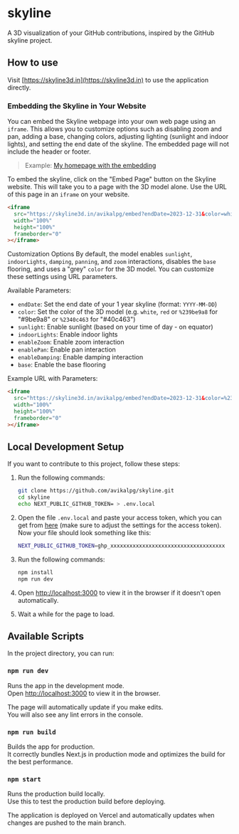 # skyline
A 3D visualization of your GitHub contributions, inspired by the GitHub skyline project.

## How to use
Visit [https://skyline3d.in](https://skyline3d.in) to use the application directly.

### Embedding the Skyline in Your Website

You can embed the Skyline webpage into your own web page using an `iframe`. This allows you to customize options such as disabling zoom and pan, adding a base, changing colors, adjusting lighting (sunlight and indoor lights), and setting the end date of the skyline. The embedded page will not include the header or footer.

> Example: [My homepage with the embedding](https://avikalpg.github.io/)

To embed the skyline, click on the "Embed Page" button on the Skyline website. This will take you to a page with the 3D model alone. Use the URL of this page in an `iframe` on your website.

```html
<iframe
  src="https://skyline3d.in/avikalpg/embed?endDate=2023-12-31&color=white&enableZoom=false"
  width="100%"
  height="100%"
  frameborder="0"
></iframe>
```

Customization Options
By default, the model enables `sunlight`, `indoorLights`, `damping`, `panning`, and `zoom` interactions, disables the `base` flooring, and uses a "grey" `color` for the 3D model. You can customize these settings using URL parameters.

Available Parameters:
- `endDate`: Set the end date of your 1 year skyline (format: `YYYY-MM-DD`)
- `color`: Set the color of the 3D model (e.g. `white`, `red` or `%239be9a8` for "#9be9a8" or `%2340c463` for "#40c463")
- `sunlight`: Enable sunlight (based on your time of day - on equator)
- `indoorLights`: Enable indoor lights
- `enableZoom`: Enable zoom interaction
- `enablePan`: Enable pan interaction
- `enableDamping`: Enable damping interaction
- `base`: Enable the base flooring

Example URL with Parameters:
```html
<iframe
  src="https://skyline3d.in/avikalpg/embed?endDate=2023-12-31&color=%2340c463&sunlight=false&indoorLights=true&enableZoom=false&enablePan=false&enableDamping=false&base=true"
  width="100%"
  height="100%"
  frameborder="0"
></iframe>
```

## Local Development Setup
If you want to contribute to this project, follow these steps:

1. Run the following commands:
	```sh
	git clone https://github.com/avikalpg/skyline.git
	cd skyline
	echo NEXT_PUBLIC_GITHUB_TOKEN= > .env.local
	```

2. Open the file `.env.local` and paste your access token, which you can get from [here](https://github.com/settings/tokens/new?description=Skyline) (make sure to adjust the settings for the access token). <br>
Now your file should look something like this:
	```sh
	NEXT_PUBLIC_GITHUB_TOKEN=ghp_xxxxxxxxxxxxxxxxxxxxxxxxxxxxxxxxxxxx
	```
3. Run the following commands:
	```sh
	npm install
	npm run dev
	```

4. Open [http://localhost:3000](http://localhost:3000) to view it in the browser if it doesn't open automatically.
5. Wait a while for the page to load.

## Available Scripts

In the project directory, you can run:

### `npm run dev`

Runs the app in the development mode.\
Open [http://localhost:3000](http://localhost:3000) to view it in the browser.

The page will automatically update if you make edits.\
You will also see any lint errors in the console.

### `npm run build`

Builds the app for production.\
It correctly bundles Next.js in production mode and optimizes the build for the best performance.

### `npm start`

Runs the production build locally.\
Use this to test the production build before deploying.

The application is deployed on Vercel and automatically updates when changes are pushed to the main branch.
